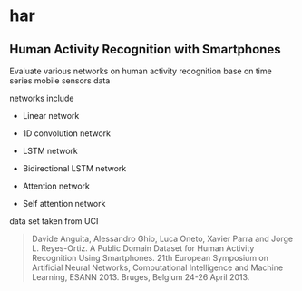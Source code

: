 # har
Human Activity Recognition with Smartphones
---

Evaluate various networks on human activity recognition base on time series mobile sensors data

networks include

* Linear network

* 1D convolution network

* LSTM network

* Bidirectional LSTM network

* Attention network

* Self attention network

data set taken from UCI

> Davide Anguita, Alessandro Ghio, Luca Oneto, Xavier Parra and Jorge L. Reyes-Ortiz. A Public Domain Dataset for Human Activity Recognition Using Smartphones. 21th European Symposium on Artificial Neural Networks, Computational Intelligence and Machine Learning, ESANN 2013. Bruges, Belgium 24-26 April 2013.
